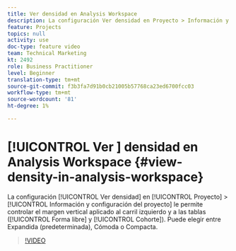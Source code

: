 ```yaml
---
title: Ver densidad en Analysis Workspace
description: La configuración Ver densidad en Proyecto > Información y configuración permite controlar el margen vertical aplicado al carril izquierdo y a las tablas (forma libre y cohorte). Puede elegir entre Expandida (predeterminada), Cómoda o Compacta.
feature: Projects
topics: null
activity: use
doc-type: feature video
team: Technical Marketing
kt: 2492
role: Business Practitioner
level: Beginner
translation-type: tm+mt
source-git-commit: f3b3fa7d91b0cb21005b57768ca23ed6700fcc03
workflow-type: tm+mt
source-wordcount: '81'
ht-degree: 1%

---
```



# [!UICONTROL Ver ] densidad en Analysis Workspace  {#view-density-in-analysis-workspace}

La configuración [!UICONTROL Ver densidad] en [!UICONTROL Proyecto] > [!UICONTROL Información y configuración del proyecto] le permite controlar el margen vertical aplicado al carril izquierdo y a las tablas ([!UICONTROL Forma libre] y [!UICONTROL Cohorte]). Puede elegir entre Expandida (predeterminada), Cómoda o Compacta.

>[!VIDEO](https://video.tv.adobe.com/v/25963/?quality=12)
